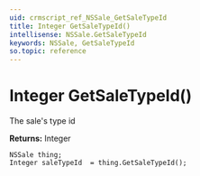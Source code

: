 ```yaml
---
uid: crmscript_ref_NSSale_GetSaleTypeId
title: Integer GetSaleTypeId()
intellisense: NSSale.GetSaleTypeId
keywords: NSSale, GetSaleTypeId
so.topic: reference
---
```


# Integer GetSaleTypeId()

The sale's type id

**Returns:** Integer

```crmscript
NSSale thing;
Integer saleTypeId  = thing.GetSaleTypeId();
```

